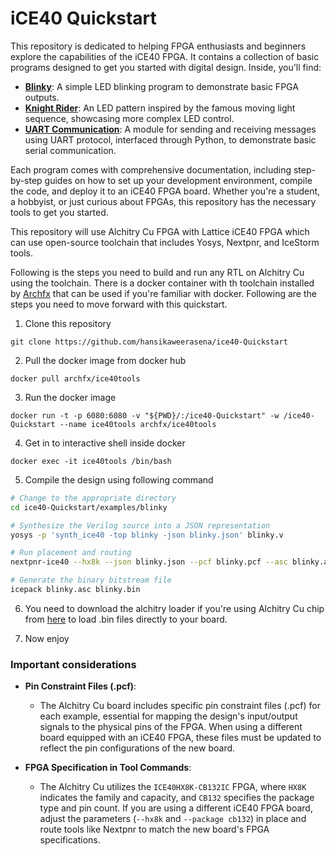# iCE40 Quickstart

This repository is dedicated to helping FPGA enthusiasts and beginners explore the capabilities of the iCE40 FPGA. It contains a collection of basic programs designed to get you started with digital design. Inside, you'll find:

- [**Blinky**](https://github.com/hansikaweerasena/ice40-Quickstart/tree/main/examples/blinky): A simple LED blinking program to demonstrate basic FPGA outputs.
- [**Knight Rider**](https://github.com/hansikaweerasena/ice40-Quickstart/tree/main/examples/knight_rider): An LED pattern inspired by the famous moving light sequence, showcasing more complex LED control.
- [**UART Communication**](https://github.com/hansikaweerasena/ice40-Quickstart/tree/main/examples/uart_reciver): A module for sending and receiving messages using UART protocol, interfaced through Python, to demonstrate basic serial communication.

Each program comes with comprehensive documentation, including step-by-step guides on how to set up your development environment, compile the code, and deploy it to an iCE40 FPGA board. Whether you're a student, a hobbyist, or just curious about FPGAs, this repository has the necessary tools to get you started.

This repository will use Alchitry Cu FPGA with Lattice iCE40 FPGA which can use open-source toolchain that includes Yosys, Nextpnr, and IceStorm tools.

Following is the steps you need to build and run any RTL on Alchitry Cu using the toolchain. There is a docker container with th toolchain installed by [Archfx](https://github.com/Archfx) that can be used if you're familiar with docker. Following are the steps you need to move forward with this quickstart.

1. Clone this repository

`git clone https://github.com/hansikaweerasena/ice40-Quickstart`

2. Pull the docker image from docker hub

`docker pull archfx/ice40tools`

3. Run the docker image

`docker run -t -p 6080:6080 -v "${PWD}/:/ice40-Quickstart" -w /ice40-Quickstart --name ice40tools archfx/ice40tools`

4. Get in to interactive shell inside docker

`docker exec -it ice40tools /bin/bash`

5. Compile the design using following command

```bash
# Change to the appropriate directory
cd ice40-Quickstart/examples/blinky

# Synthesize the Verilog source into a JSON representation
yosys -p 'synth_ice40 -top blinky -json blinky.json' blinky.v

# Run placement and routing
nextpnr-ice40 --hx8k --json blinky.json --pcf blinky.pcf --asc blinky.asc --package cb132

# Generate the binary bitstream file
icepack blinky.asc blinky.bin 

```

6. You need to download the alchitry loader if you're using Alchitry Cu chip from [here](https://alchitry.com/Alchitry-Labs-V2/download.html) to load .bin files directly to your board.

7. Now enjoy

### Important considerations

- **Pin Constraint Files (.pcf)**: 
   - The Alchitry Cu board includes specific pin constraint files (.pcf) for each example, essential for mapping the design's input/output signals to the physical pins of the FPGA. When using a different board equipped with an iCE40 FPGA, these files must be updated to reflect the pin configurations of the new board.

- **FPGA Specification in Tool Commands**: 
   - The Alchitry Cu utilizes the `ICE40HX8K-CB132IC` FPGA, where `HX8K` indicates the family and capacity, and `CB132` specifies the package type and pin count. If you are using a different iCE40 FPGA board, adjust the parameters (`--hx8k` and `--package cb132`) in place and route tools like Nextpnr to match the new board's FPGA specifications.

